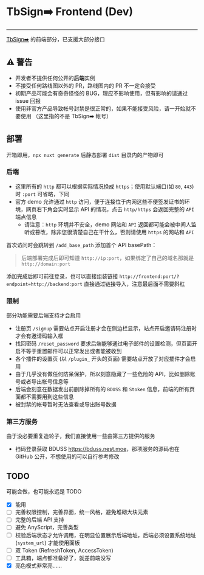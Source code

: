 # TbSign➡️ Frontend (Dev)

---

[TbSign➡️](https://github.com/BANKA2017/tbsign_go) 的前端部分，已支援大部分接口

## ⚠ 警告

- 开发者不提供任何公开的**后端**实例
- 不接受任何路线图以外的 PR，路线图内的 PR 不一定会接受
- 初期产品可能会有奇奇怪怪的 BUG，理应不影响使用，但有影响的请通过 issue 回报
- 使用非官方产品导致帐号封禁是很正常的，如果不能接受风险，请一开始就不要使用 （这里指的不是 TbSign➡️ 帐号）

## 部署

开箱即用，`npx nuxt generate` 后静态部署 `dist` 目录内的产物即可

### 后端

- 这里所有的 `http` 都可以根据实际情况换成 `https`；使用默认端口(如 `80`, `443`) 时 `:port` 可省略，下同
- 官方 demo 允许通过 `http` 访问，便于连接位于内网这些不便签发证书的环境，网页右下角会实时显示 API 的情况，点击 `http/https` 会返回完整的 `API` 端点信息
  - 请注意：`http` 环境并不安全，demo 网站和 `API` 返回都可能会被中间人监听或篡改，除非您很清楚自己在干什么，否则请使用 `https` 的网站和 `API`

首次访问时会跳转到 `/add_base_path` 添加首个 API basePath：

> 后端部署完成后即可知道 `http://ip:port`，如果绑定了自己的域名那就是 `http://domain:port`

添加完成后即可前往登录，也可以直接组装链接 `http://frontend:port/?endpoint=http://backend:port` 直接通过链接导入，注意最后面不需要斜杠

### 限制

部分功能需要后端支持才会启用

- 注册页 `/signup` 需要站点开启注册才会在侧边栏显示，站点开启邀请码注册时才会有邀请码输入框
- 找回密码 `/reset_password` 要求后端能够通过电子邮件的设置检测，但页面开启不等于重置邮件可以正常发出或者能被收到
- 各个插件的设置页 (以 `/plugin_` 开头的页面) 需要站点开放了对应插件才会启用
- 由于几乎没有做任何防呆保护，所以刻意隐藏了一些危险的 API，比如删除账号或者导出帐号信息等
- 后端会刻意在数据发出前删除掉所有的 `BDUSS` 和 `Stoken` 信息，前端的所有页面都不需要用到这些信息
- 被封禁的帐号暂时无法查看或导出账号数据

### 第三方服务

由于没必要重复造轮子，我们直接使用一些由第三方提供的服务

- 扫码登录获取 BDUSS <https://bduss.nest.moe>，那项服务的源码也在 GitHub 公开，不想使用的可以自行参考修改

## TODO

可能会做，也可能永远是 TODO

- [x] 能用
- [ ] 完善权限控制，完善界面，统一风格，避免堆砌大块元素
- [ ] 完整的后端 API 支持
- [ ] 避免 AnyScript，完善类型
- [ ] 校验后端状态才允许调用，在明显位置展示后端地址，后端必须设置系统地址 (`system_url`) 才能使用面板
- [ ] 双 Token (RefreshToken, AccessToken)
- [ ] 工具箱，端点都准备好了，就差前端没写
- [x] 亮色模式非常亮……
